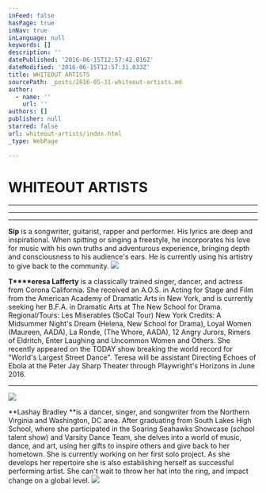 ```yaml
---
inFeed: false
hasPage: true
inNav: true
inLanguage: null
keywords: []
description: ''
datePublished: '2016-06-15T12:57:42.816Z'
dateModified: '2016-06-15T12:57:31.033Z'
title: WHITEOUT ARTISTS
sourcePath: _posts/2016-05-31-whiteout-artists.md
author:
  - name: ''
    url: ''
authors: []
publisher: null
starred: false
url: whiteout-artists/index.html
_type: WebPage

---
```

# WHITEOUT ARTISTS

****

****

****

**Sip** is a songwriter, guitarist, rapper and performer. His lyrics are deep and inspirational. When spitting or singing a freestyle, he incorporates his love for music with his own truths and adventurous experience, bringing depth and consciousness to his audience's ears. He is currently using his artistry to give back to the community.
![](https://the-grid-user-content.s3-us-west-2.amazonaws.com/56b11eaf-974e-456e-8658-25e060766edd.jpg)

**T****eresa Lafferty** is a classically trained singer, dancer, and actress from Corona California. She received an A.O.S. in Acting for Stage and Film from the American Academy of Dramatic Arts in New York, and is currently seeking her B.F.A. in Dramatic Arts at The New School for Drama. Regional/Tours: Les Miserables (SoCal Tour) New York Credits: A Midsummer Night's Dream (Helena, New School for Drama), Loyal Women (Maureen, AADA), La Ronde, (The Whore, AADA), 12 Angry Jurors, Rimers of Eldritch, Enter Laughing and Uncommon Women and Others. She recently appeared on the TODAY show breaking the world record for "World's Largest Street Dance". Teresa will be assistant Directing Echoes of Ebola at the Peter Jay Sharp Theater through Playwright's Horizons in June 2016\.

****
![](https://the-grid-user-content.s3-us-west-2.amazonaws.com/f91d75e6-d6bb-4851-82ea-7b54cb8f823c.png)

**Lashay Bradley **is a dancer, singer, and songwriter from the Northern Virginia and Washington, DC area. After graduating from South Lakes High School, where she participated in the Soaring Seahawks Showcase (school talent show) and Varsity Dance Team, she delves into a world of music, dance, and art, using her gifts to inspire others and give back to her hometown. She is currently working on her first solo project. As she develops her repertoire she is also establishing herself as successful performing artist. She can't wait to throw her hat into the ring, and impact change on a global level.
![](https://the-grid-user-content.s3-us-west-2.amazonaws.com/315527d0-a6dd-4578-8d5a-fde3faeccbe9.jpg)